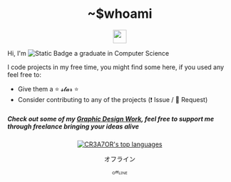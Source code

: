 <div align="center">
  <h1> ~$whoami </h1>
</div>

<p align='center'> 
  <a href="https://www.portfolio.trioffline.com/"><img height="30" src="https://www.trioffline.com/img/LogoWeb.png"></a>
</p>
    
Hi, I'm ![Static Badge](https://img.shields.io/badge/CR3AT0R-5865f2?style=flat&logo=discord&logoColor=white&labelColor=5865f2&color=5865f2) a graduate in Computer Science

I code projects in my free time, you might find some here, if you used any feel free to:
- Give them a ⭐ 𝓼𝓽𝓪𝓻 ⭐
- Consider contributing to any of the projects (❗ Issue / 💬 Request)

##### *Check out some of my [Graphic Design Work](https://www.trioffline.com/), feel free to support me through freelance bringing your ideas alive*

<p align="center"><a href="https://github.com/anuraghazra/github-readme-stats" aria-label="Link to create your own github stats image"><img alt="CR3A7OR's top languages" src="https://github-readme-stats.vercel.app/api/top-langs/?username=CR3A7OR&theme=dark&langs_count=10&hide=sourcepawn&layout=compact&hide_border=true&card_width=445&bg_color=0d1117" /></a></p>

<div align="center">
 <p> オフライン </p>
 <p> ᴼᶠᶠᴸᴵᴺᴱ </p>
</div>

<!--
**CR3A7OR/CR3A7OR** is a ✨ _special_ ✨ repository because its `README.md` (this file) appears on your GitHub profile.
- I’m currently working on some code, I will get around to it
-->
